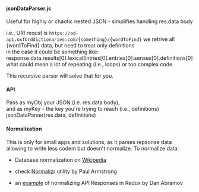 #### jsonDataParser.js

Useful for highly or chaotic nested JSON - simplifies handling res.data body   

i.e., URI requst is `https://od-api.oxforddictionaries.com/{something}/{wordToFind}` 
we retrive all {wordToFind} data, but need to treat only definitions  
in the case it could be something like:  
response.data.results[0].lexicalEntries[0].entries[0].senses[0].definitions[0]  
what could mean a lot of repeating (i.e., loops) or too complex code.    
  
This recursive parser will solve that for you.

#### API
  
Pass as myObj your JSON (i.e. res.data body),  
and as myKey - the key you're trying to reach (i.e., definitions)  
jsonDataParser(res.data, definitions)  
 
#### Normalization

This is only for small apps and solutions, as it parses repsonse data allowing to write less codem but doesn't normalize.
To normalize data:
  
- Database normalization on [Wikipedia]
- check [Normalizr] utility by Paul Armstrong  
- an [example] of normalizing API Responses in Redux by Dan Abramov  

   [Wikipedia]: <https://en.wikipedia.org/wiki/Database_normalization>
   [Normalizr]: <https://github.com/paularmstrong/normalizr>
   [example]: <https://egghead.io/lessons/javascript-redux-normalizing-api-responses-with-normalizr>

